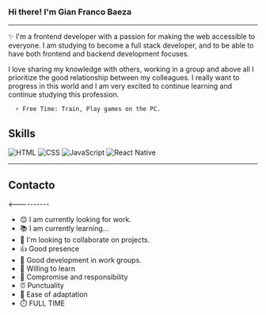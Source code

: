 <h3 > Hi there! I'm Gian Franco Baeza</h3>

---
✨ I'm a frontend developer with a passion for making the web accessible to everyone. I am studying to become a full stack developer, and to be able to have both frontend and backend development focuses.

I love sharing my knowledge with others, working in a group and above all I prioritize the good relationship between my colleagues.
I really want to progress in this world and I am very excited to continue learning and continue studying this profession.

      ⚡ Free Time: Train, Play games on the PC.
 <section>
        <h2>Skills</h2>
        <img src="https://i.postimg.cc/vHx09GK1/icons8-html-96.png" alt="HTML"  display: inline-block;
            margin: 10px; >
        <img src="https://i.postimg.cc/7ZgXsmww/icons8-css-96.png" alt="CSS"  display: inline-block;
            margin: 10px;>
        <img src="https://i.postimg.cc/MTGDGwRp/icons8-javascript-96.png" alt="JavaScript"  display: inline-block;
            margin: 10px;>
        <img src="https://i.postimg.cc/C5XJt2RL/icons8-react-native-96.png" alt="React Native"  display: inline-block;
            margin: 10px;>
    </section>
</body>

---

 <div>
   <h2>Contacto</h2>
   <----------
 </div>


  <div class="container">
        <div class="column">
            <ul>
                <li>😊 I am currently looking for work.</li>
                <li>📚 I am currently learning...</li>
                <li>🤝 I'm looking to collaborate on projects.</li>
                <li>👍 Good presence</li>
                <li>🏢 Good development in work groups.</li>
                <li>📖 Willing to learn</li>
                <li>💼 Compromise and responsibility</li>
                <li>⏰ Punctuality</li>
                <li>🔄 Ease of adaptation</li>
                <li>⏱️ FULL TIME</li>
            </ul>
        </div>
    </div>

